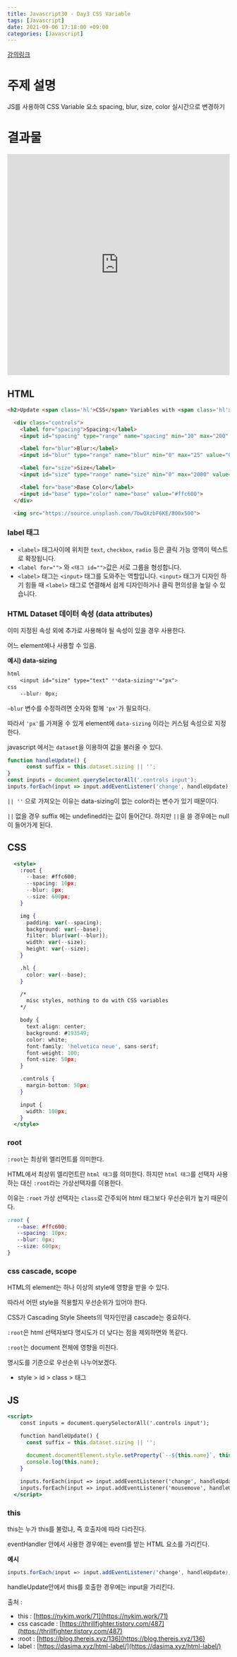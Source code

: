 ```yaml
---
title: Javascript30 - Day3 CSS Variable
tags: [Javascript]
date: 2021-09-06 17:18:00 +09:00
categories: [Javascript]
---
```


[강의링크](https://www.youtube.com/watch?v=AHLNzv13c2I&list=PLu8EoSxDXHP6CGK4YVJhL_VWetA865GOH&index=3)


# 주제 설명
JS를 사용하여 CSS Variable 요소 spacing, blur, size, color 실시간으로 변경하기

# 결과물
<iframe height="500" style="width: 100%;" scrolling="no" title="" src="https://codepen.io/hyunwk/embed/bGRgrRr?default-tab=css%2Cresult" frameborder="no" loading="lazy" allowtransparency="true" allowfullscreen="true">

  </a> by hyunwk (<a href="https://codepen.io/hyunwk">@hyunwk</a>)
  on <a href="https://codepen.io">CodePen</a>.
</iframe>


## HTML

```html
<h2>Update <span class='hl'>CSS</span> Variables with <span class='hl'>JS</span></h2>

  <div class="controls">
    <label for="spacing">Spacing:</label>
    <input id="spacing" type="range" name="spacing" min="10" max="200" value="10" data-sizing="px">

    <label for="blur">Blur:</label>
    <input id="blur" type="range" name="blur" min="0" max="25" value="0" data-sizing="px">

    <label for="size">Size</label>
    <input id="size" type="range" name="size" min="0" max="2000" value="600" data-sizing="px">

    <label for="base">Base Color</label>
    <input id="base" type="color" name="base" value="#ffc600">
  </div>

  <img src="https://source.unsplash.com/7bwQXzbF6KE/800x500">
```

### label 태그

- `<label>` 태그사이에 위치한 `text`, `checkbox`, `radio` 등은 클릭 가능 영역이 텍스트로 확장됩니다.
- `<label for="">` 와 `<태그 id="">`값은 서로 그룹을 형성합니다.
- `<label>` 태그는 `<input>` 태그를 도와주는 역할입니다. `<input>` 태그가 디자인 하기 힘들 때 `<label>` 태그로 연결해서 쉽게 디자인하거나 클릭 편의성을 높일 수 있습니다.

### HTML Dataset 데이터 속성 (data attributes)

이미 지정된 속성 외에 추가로 사용해야 될 속성이 있을 경우 사용한다.

어느 element에나 사용할 수 있음. 

**예시) data-sizing**

```css
html
	<input id="size" type="text" **data-sizing**="px">
css
	--blur: 0px;
```

`—blur` 변수를 수정하려면 숫자와 함께 `'px'`가 필요하다.  

따라서 `'px'`를 가져올 수 있게 element에 `data-sizing` 이라는 커스텀 속성으로 지정한다.

javascript 에서는 `dataset`을 이용하여 값을 불러올 수 있다.

```jsx
function handleUpdate() {
      const suffix = this.dataset.sizing || '';
}
const inputs = document.querySelectorAll('.controls input');
inputs.forEach(input => input.addEventListener('change', handleUpdate)
```

`|| ''` 으로 가져오는 이유는 data-sizing이 없는 color라는 변수가 있기 때문이다.

`||` 없을 경우 suffix 에는 undefined라는 값이 들어간다. 하지만 `||`을 쓸 경우에는 null이 들어가게 된다.

## CSS

```jsx
  <style>
    :root {
      --base: #ffc600;
      --spacing: 10px;
      --blur: 0px;
      --size: 600px;
    }

    img {
      padding: var(--spacing);
      background: var(--base);
      filter: blur(var(--blur));
      width: var(--size);
      height: var(--size);
    }

    .hl {
      color: var(--base);
    }

    /*
      misc styles, nothing to do with CSS variables
    */

    body {
      text-align: center;
      background: #193549;
      color: white;
      font-family: 'helvetica neue', sans-serif;
      font-weight: 100;
      font-size: 50px;
    }

    .controls {
      margin-bottom: 50px;
    }

    input {
      width: 100px;
    }
  </style>
```

### root

`:root`는 최상위 엘리먼트를 의미한다.

 HTML에서 최상위 엘리먼트란 `html 태그`를 의미한다. 하지만 `html 태그`를 선택자 사용하는 대신 `:root`라는 가상선택자를 이용한다. 

이유는 `:root` 가상 선택자는 `class`로 간주되어 html 태그보다 우선순위가 높기 때문이다.

```css
:root {
   --base: #ffc600;
   --spacing: 10px;
   --blur: 0px;
   --size: 600px;
}
```

### css cascade, scope

HTML의 element는 하나 이상의 style에 영향을 받을 수 있다.

따라서 어떤 style을 적용할지 우선순위가 있어야 한다.

CSS가 Cascading Style Sheets의 약자인만큼 cascade는 중요하다.

`:root`은 html 선택자보다 명시도가 더 낮다는 점을 제외하면와 똑같다.

`:root`는 document 전체에 영향을 미친다.

명시도를 기준으로  우선순위 나누어보겠다.

- style > id > class > 태그

## JS

```jsx
<script>
    const inputs = document.querySelectorAll('.controls input');

    function handleUpdate() {
      const suffix = this.dataset.sizing || '';
      
      document.documentElement.style.setProperty(`--${this.name}`, this.value + suffix);
      console.log(this.name);
    }

    inputs.forEach(input => input.addEventListener('change', handleUpdate));
    inputs.forEach(input => input.addEventListener('mousemove', handleUpdate));
  </script>
```

### this

this는 누가 this를 불렀냐, 즉 호출자에 따라 다라진다.

eventHandler 안에서 사용한 경우에는 event를 받는 HTML 요소를 가리킨다.

**예시**

```css
inputs.forEach(input => input.addEventListener('change', handleUpdate));
```

handleUpdate안에서 this를 호출한 경우에는 input을 가리킨다.



출처 : 

- this : [https://nykim.work/71](https://nykim.work/71)
- css cascade : [https://thrillfighter.tistory.com/487](https://thrillfighter.tistory.com/487)
- :root : [https://blog.thereis.xyz/136](https://blog.thereis.xyz/136)
- label : [https://dasima.xyz/html-label/](https://dasima.xyz/html-label/)